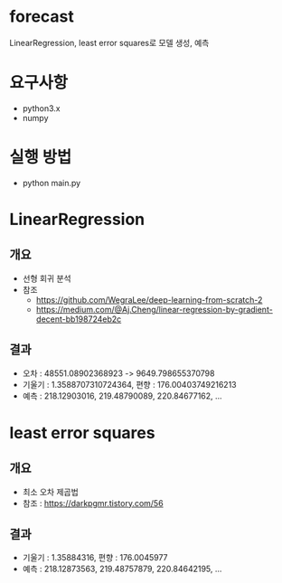 # forecast
LinearRegression, least error squares로 모델 생성, 예측

# 요구사항
- python3.x
- numpy

# 실행 방법
- python main.py

# LinearRegression
## 개요
- 선형 회귀 분석
- 참조
    - https://github.com/WegraLee/deep-learning-from-scratch-2
    - https://medium.com/@Aj.Cheng/linear-regression-by-gradient-decent-bb198724eb2c
## 결과
- 오차 : 48551.08902368923 -> 9649.798655370798
- 기울기 : 1.3588707310724364, 편향 : 176.00403749216213
- 예측 : 218.12903016, 219.48790089, 220.84677162, ...

# least error squares
## 개요
- 최소 오차 제곱법
- 참조 : https://darkpgmr.tistory.com/56
## 결과
- 기울기 : 1.35884316, 편향 : 176.0045977
- 예측 : 218.12873563, 219.48757879, 220.84642195, ...

